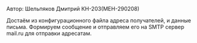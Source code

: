 Автор: Шельпяков Дмитрий КН-203(МЕН-290208)

Достаём из конфигурационного файла адреса получателей, и данные письма.
Формируем сообщение и отправляем его на SMTP сервер mail.ru для отправки адресатам.
